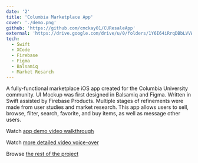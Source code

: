 ```yaml
---
date: '2'
title: 'Columbia Marketplace App'
cover: './demo.png'
github: 'https://github.com/cmckay01/CUResaleApp'
external: 'https://drive.google.com/drive/u/0/folders/1Y6I64iRrqDBbLVVWEguuYX1HQDZFvETk'
tech:
  - Swift
  - XCode
  - Firebase
  - Figma
  - Balsamiq
  - Market Resarch
---
```


A fully-functional marketplace iOS app created for the Columbia University community. UI Mockup was first designed in Balsamiq and Figma. Written in Swift assisted by Firebase Products. Multiple stages of refinements were made from user studies and market research. This app allows users to sell, browse, filter, search, favorite, and buy items, as well as message other users.

Watch [app demo video walkthrough](demo.gif)

Watch [more detailed video voice-over](https://drive.google.com/file/d/1cklHS10ABPuehcukrWtyaDSLHDWGByrq/view?usp=sharing)

Browse [the rest of the project](https://drive.google.com/drive/u/0/folders/1Y6I64iRrqDBbLVVWEguuYX1HQDZFvETk)
